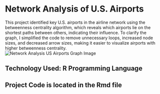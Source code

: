 # Network Analysis of U.S. Airports
This project identified key U.S. airports in the airline network using the betweenness centrality algorithm, which reveals which airports lie on the shortest paths between others, indicating their influence. To clarify the graph, I simplified the code to remove unnecessary loops, increased node sizes, and decreased arrow sizes, making it easier to visualize airports with higher betweenness centrality.
![Network Analysis US Airports Graph Image](https://github.com/user-attachments/assets/9e4471c1-3576-48e8-b96c-d21ca68db654)
## Technology Used: R Programming Language
## Project Code is located in the Rmd file
